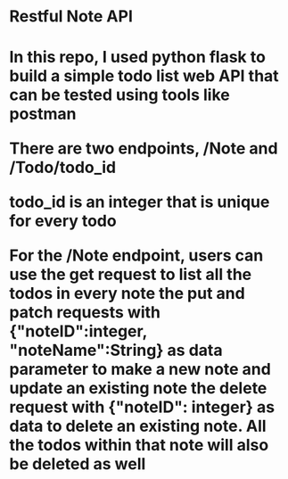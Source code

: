 <h1>Restful Note API<h1>

In this repo, I used python flask to build a simple todo list web API that can be tested using tools like postman

There are two endpoints, 
/Note and /Todo/todo_id 

todo_id is an integer that is unique for every todo

For the /Note endpoint, users can use 
the get request to list  all the todos in every note 
the put and patch requests with {"noteID":integer, "noteName":String} as data parameter to make a new note and update an existing note
the delete request with {"noteID": integer} as data to delete an existing note. All the todos within that note will also be deleted as well




 
